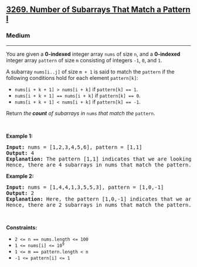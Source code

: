 <h2><a href="https://leetcode.com/problems/number-of-subarrays-that-match-a-pattern-i">3269. Number of Subarrays That Match a Pattern I</a></h2><h3>Medium</h3><hr><p>You are given a <strong>0-indexed</strong> integer array <code>nums</code> of size <code>n</code>, and a <strong>0-indexed</strong> integer array <code>pattern</code> of size <code>m</code> consisting of integers <code>-1</code>, <code>0</code>, and <code>1</code>.</p>

<p>A <span data-keyword="subarray">subarray</span> <code>nums[i..j]</code> of size <code>m + 1</code> is said to match the <code>pattern</code> if the following conditions hold for each element <code>pattern[k]</code>:</p>

<ul>
	<li><code>nums[i + k + 1] &gt; nums[i + k]</code> if <code>pattern[k] == 1</code>.</li>
	<li><code>nums[i + k + 1] == nums[i + k]</code> if <code>pattern[k] == 0</code>.</li>
	<li><code>nums[i + k + 1] &lt; nums[i + k]</code> if <code>pattern[k] == -1</code>.</li>
</ul>

<p>Return <em>the<strong> count</strong> of subarrays in</em> <code>nums</code> <em>that match the</em> <code>pattern</code>.</p>

<p>&nbsp;</p>
<p><strong class="example">Example 1:</strong></p>

<pre>
<strong>Input:</strong> nums = [1,2,3,4,5,6], pattern = [1,1]
<strong>Output:</strong> 4
<strong>Explanation:</strong> The pattern [1,1] indicates that we are looking for strictly increasing subarrays of size 3. In the array nums, the subarrays [1,2,3], [2,3,4], [3,4,5], and [4,5,6] match this pattern.
Hence, there are 4 subarrays in nums that match the pattern.
</pre>

<p><strong class="example">Example 2:</strong></p>

<pre>
<strong>Input:</strong> nums = [1,4,4,1,3,5,5,3], pattern = [1,0,-1]
<strong>Output:</strong> 2
<strong>Explanation: </strong>Here, the pattern [1,0,-1] indicates that we are looking for a sequence where the first number is smaller than the second, the second is equal to the third, and the third is greater than the fourth. In the array nums, the subarrays [1,4,4,1], and [3,5,5,3] match this pattern.
Hence, there are 2 subarrays in nums that match the pattern.
</pre>

<p>&nbsp;</p>
<p><strong>Constraints:</strong></p>

<ul>
	<li><code>2 &lt;= n == nums.length &lt;= 100</code></li>
	<li><code>1 &lt;= nums[i] &lt;= 10<sup>9</sup></code></li>
	<li><code>1 &lt;= m == pattern.length &lt; n</code></li>
	<li><code>-1 &lt;= pattern[i] &lt;= 1</code></li>
</ul>
